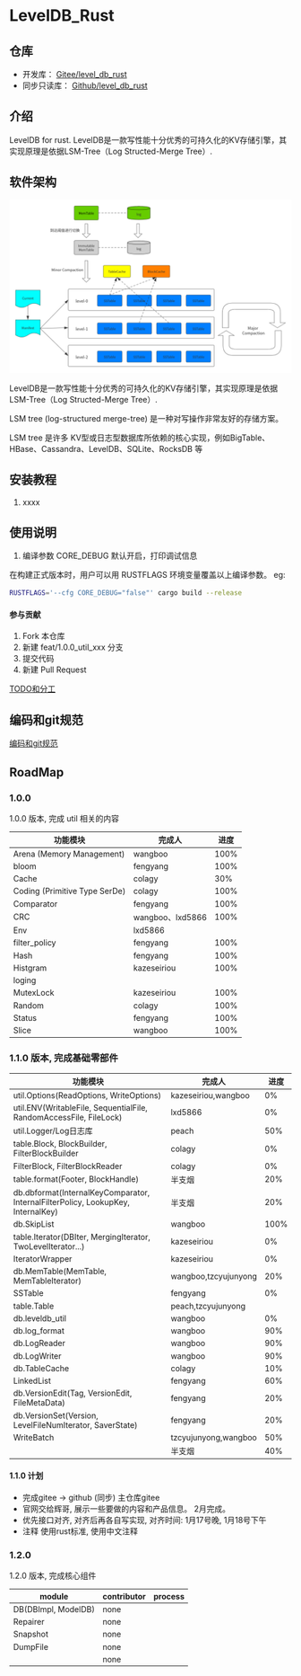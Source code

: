 # LevelDB_Rust

## 仓库
* 开发库： [Gitee/level_db_rust](https://gitee.com/rust_us/level_db_rust)
* 同步只读库： [Github/level_db_rust](https://github.com/rust-us/level_db_rust)

## 介绍

LevelDB for rust.
LevelDB是一款写性能十分优秀的可持久化的KV存储引擎，其实现原理是依据LSM-Tree（Log Structed-Merge Tree）.

## 软件架构

![LevelDB--整体架构](doc/images/LevelDB--整体架构.png)

LevelDB是一款写性能十分优秀的可持久化的KV存储引擎，其实现原理是依据LSM-Tree（Log Structed-Merge Tree）.

LSM tree (log-structured merge-tree) 是一种对写操作非常友好的存储方案。

LSM tree 是许多 KV型或日志型数据库所依赖的核心实现，例如BigTable、HBase、Cassandra、LevelDB、SQLite、RocksDB 等

## 安装教程

1. xxxx

## 使用说明

1. 编译参数
   CORE_DEBUG 默认开启，打印调试信息

在构建正式版本时，用户可以用 RUSTFLAGS 环境变量覆盖以上编译参数。
eg:
```bash 
RUSTFLAGS='--cfg CORE_DEBUG="false"' cargo build --release
```

#### 参与贡献

1.  Fork 本仓库
2.  新建 feat/1.0.0_util_xxx 分支
3.  提交代码
4.  新建 Pull Request

[TODO和分工](doc/TODOList.md)

## 编码和git规范

[编码和git规范](doc/CodeStyle.md)

## RoadMap
### 1.0.0
1.0.0 版本, 完成 util 相关的内容

| 功能模块                          | 完成人             | 进度   |
|-------------------------------|-----------------|------|
| Arena (Memory Management)     | wangboo         | 100% |
| bloom                         | fengyang        | 100% |
| Cache                         | colagy          | 30%  |
| Coding (Primitive Type SerDe) | colagy          | 100% |
| Comparator                    | fengyang        | 100% |
| CRC                           | wangboo、lxd5866 | 100% |
| Env                           | lxd5866         |      |
| filter_policy                 | fengyang        | 100% |
| Hash                          | fengyang        | 100% |
| Histgram                      | kazeseiriou     | 100% |
| loging                        |                 |      |
| MutexLock                     | kazeseiriou     | 100% |
| Random                        | colagy          | 100% |
| Status                        | fengyang        | 100% |
| Slice                         | wangboo         | 100% |

### 1.1.0 版本, 完成基础零部件

| 功能模块                                                                             | 完成人                  | 进度   |
|----------------------------------------------------------------------------------|----------------------|------|
| util.Options(ReadOptions, WriteOptions)                                          | kazeseiriou,wangboo  | 0%   |
| util.ENV(WritableFile, SequentialFile, RandomAccessFile, FileLock)               | lxd5866              | 0%   |
| util.Logger/Log日志库                                                               | peach                | 50%  |
| table.Block, BlockBuilder, FilterBlockBuilder                                    | colagy               | 0%   |
| FilterBlock, FilterBlockReader                                                   | colagy               | 0%   |
| table.format(Footer, BlockHandle)                                                | 半支烟                  | 20%  |
| db.dbformat(InternalKeyComparator, InternalFilterPolicy, LookupKey, InternalKey) | 半支烟                  | 20%  |
| db.SkipList                                                                      | wangboo              | 100% |
| table.Iterator(DBIter, MergingIterator, TwoLevelIterator...)                     | kazeseiriou          | 0%   |
| IteratorWrapper                                                                  | kazeseiriou          | 0%   |
| db.MemTable(MemTable, MemTableIterator)                                          | wangboo,tzcyujunyong | 20%  | 
| SSTable                                                                          | fengyang             | 0%   |
| table.Table                                                                      | peach,tzcyujunyong   |      |
| db.leveldb_util                                                                  | wangboo              | 0%   |
| db.log_format                                                                    | wangboo              | 90%  |
| db.LogReader                                                                     | wangboo              | 90%  |
| db.LogWriter                                                                     | wangboo              | 90%  |
| db.TableCache                                                                    | colagy               | 10%  |
| LinkedList                                                                       | fengyang             | 60%  |
| db.VersionEdit(Tag, VersionEdit, FileMetaData)                                   | fengyang             | 20%  |
| db.VersionSet(Version, LevelFileNumIterator, SaverState)                         | fengyang             | 20%  |
| WriteBatch                                                                       | tzcyujunyong,wangboo | 50%  |
| <website>                                                                        | 半支烟                  | 40%  |





#### 1.1.0 计划
* 完成gitee ->  github  (同步)  主仓库gitee
* 官网交给辉哥, 展示一些要做的内容和产品信息。 2月完成。
* 优先接口对齐, 对齐后再各自写实现, 对齐时间: 1月17号晚, 1月18号下午
* 注释 使用rust标准, 使用中文注释

### 1.2.0
1.2.0 版本, 完成核心组件

| module              | contributor | process |
|---------------------|-------------|---------|
| DB(DBImpl, ModelDB) | none        |         |
| Repairer            | none        |         |
| Snapshot            | none        |         |
| DumpFile            | none        |         |
|                     | none        |         |

   
